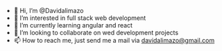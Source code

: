 - 👋 Hi, I’m @Davidalimazo
- 👀 I’m interested in full stack web development
- 🌱 I’m currently learning angular and react
- 💞️ I’m looking to collaborate on wed development projects
- 📫 How to reach me, just send me a mail via davidalimazo@gmail.com

<!---
Davidalimazo/Davidalimazo is a ✨ special ✨ repository because its `README.md` (this file) appears on your GitHub profile.
You can click the Preview link to take a look at your changes.
--->
